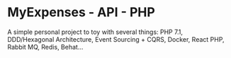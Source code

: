 # MyExpenses - API - PHP

A simple personal project to toy with several things: PHP 7.1, DDD/Hexagonal Architecture, Event Sourcing + CQRS, Docker, React PHP, Rabbit MQ, Redis, Behat...
